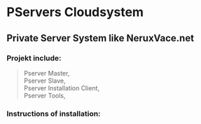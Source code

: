 # PServers Cloudsystem
## Private Server System like NeruxVace.net

### Projekt include:
> Pserver Master,  
 > Pserver Slave,  
 > Pserver Installation Client,  
 > Pserver Tools,  

### Instructions of installation:
